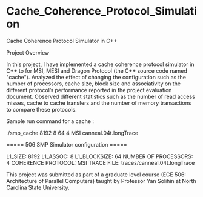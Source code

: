 # Cache_Coherence_Protocol_Simulation
Cache Coherence Protocol Simulator in C++

Project Overview 

In this project, I have implemented a cache coherence protocol simulator in C++ to for MSI, MESI and Dragon 
Protocol (the C++ source code named "cache"). Analyzed the effect of changing the configuration such as the number of processors, cache size, block size 
and associativity on the different protocol’s performance reported in the project evaluation document. Observed 
different statistics such as the number of read access misses, cache to cache transfers and the number of memory 
transactions to compare these protocols.

Sample run command for a cache :

 ./smp_cache 8192 8 64 4 MSI canneal.04t.longTrace 

===== 506 SMP Simulator configuration =====

L1_SIZE:		8192
L1_ASSOC:		8
L1_BLOCKSIZE:		64
NUMBER OF PROCESSORS:	4
COHERENCE PROTOCOL:	MSI
TRACE FILE:		traces/canneal.04t.longTrace

 
This project was submitted as part of a graduate level course (ECE 506: Architecture of Parallel Computers)
taught by Professor Yan Solihin at North Carolina State University.
